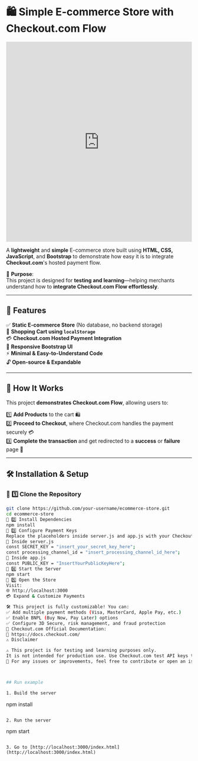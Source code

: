 # 🛍️ Simple E-commerce Store with Checkout.com Flow

<iframe src="https://www.linkedin.com/embed/feed/update/urn:li:ugcPost:7331249416286199808?collapsed=1" height="543" width="504" frameborder="0" allowfullscreen="" title="Embedded post"></iframe>

A **lightweight** and **simple** E-commerce store built using **HTML, CSS, JavaScript**, and **Bootstrap** to demonstrate how easy it is to integrate **Checkout.com**'s hosted payment flow.

🎯 **Purpose**:  
This project is designed for **testing and learning**—helping merchants understand how to **integrate Checkout.com Flow effortlessly**.

---

## 🚀 Features

✅ **Static E-commerce Store** (No database, no backend storage)  
🛒 **Shopping Cart using `localStorage`**  
💳 **Checkout.com Hosted Payment Integration**  
🎨 **Responsive Bootstrap UI**  
⚡ **Minimal & Easy-to-Understand Code**  
🔓 **Open-source & Expandable**  

---

## 📌 How It Works

This project **demonstrates Checkout.com Flow**, allowing users to:

1️⃣ **Add Products** to the cart 🛍️  
2️⃣ **Proceed to Checkout**, where Checkout.com handles the payment securely 💳  
3️⃣ **Complete the transaction** and get redirected to a **success** or **failure** page 🎉  

---

## 🛠️ Installation & Setup

### 🔹 **1️⃣ Clone the Repository**
```sh
git clone https://github.com/your-username/ecommerce-store.git
cd ecommerce-store
🔹 2️⃣ Install Dependencies
npm install
🔹 3️⃣ Configure Payment Keys
Replace the placeholders inside server.js and app.js with your Checkout.com API keys:
🔑 Inside server.js
const SECRET_KEY = "insert_your_secret_key_here";
const processing_channel_id = "insert_processing_channel_id_here";
🔑 Inside app.js
const PUBLIC_KEY = "InsertYourPublicKeyHere";
🔹 4️⃣ Start the Server
npm start
🔹 5️⃣ Open the Store
Visit:
🌐 http://localhost:3000
💳 Expand & Customize Payments

🛠 This project is fully customizable! You can:
✅ Add multiple payment methods (Visa, MasterCard, Apple Pay, etc.)
✅ Enable BNPL (Buy Now, Pay Later) options
✅ Configure 3D Secure, risk management, and fraud protection
📖 Checkout.com Official Documentation:
🔗 https://docs.checkout.com/
⚠️ Disclaimer

⚠️ This project is for testing and learning purposes only.
It is not intended for production use. Use Checkout.com test API keys to experiment with the integration.
📩 For any issues or improvements, feel free to contribute or open an issue!



## Run example

1. Build the server

```
npm install
```

2. Run the server

```
npm start
```

3. Go to [http://localhost:3000/index.html](http://localhost:3000/index.html)
